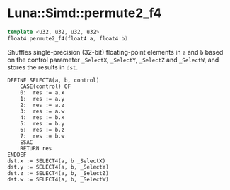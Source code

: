 # Luna::Simd::permute2_f4

```c++
template <u32, u32, u32, u32>
float4 permute2_f4(float4 a, float4 b)
```

Shuffles single-precision (32-bit) floating-point elements in `a` and `b` based on the control parameter `_SelectX`, `_SelectY`, `_SelectZ` and `_SelectW`, and stores the results in `dst`. 


```
DEFINE SELECT8(a, b, control)
    CASE(control) OF
    0:  res := a.x
    1:  res := a.y
    2:  res := a.z
    3:  res := a.w
    4:  res := b.x
    5:  res := b.y
    6:  res := b.z
    7:  res := b.w
    ESAC
    RETURN res
ENDDEF
dst.x := SELECT4(a, b _SelectX)
dst.y := SELECT4(a, b, _SelectY)
dst.z := SELECT4(a, b, _SelectZ)
dst.w := SELECT4(a, b, _SelectW)
```


